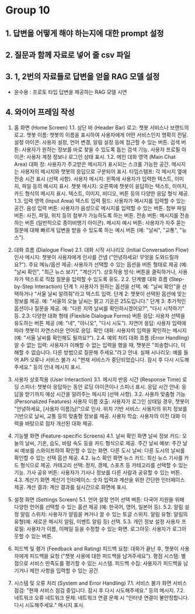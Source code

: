 # Group 10

## 1. 답변을 어떻게 해야 하는지에 대한 prompt 설정

## 2. 질문과 함께 자료로 넣어 줄 csv 파일

## 3. 1, 2번의 자료들로 답변을 얻을 RAG 모델 설정
- 윤수용 : 프로토 타입 답변을 제공하는 RAG 모델 시연

## 4. 와이어 프레임 작성
1. 홈 화면 (Home Screen)
1.1. 상단 바 (Header Bar)
    로고: 챗봇 서비스나 브랜드의 로고.
    챗봇 이름: 챗봇의 이름을 표시하여 사용자에게 어떤 서비스인지 명확히 전달.
    설정 아이콘: 사용자 설정, 언어 변경, 알림 설정 등에 접근할 수 있는 버튼.
    검색 버튼: 사용자가 원하는 정보를 바로 찾을 수 있도록 돕는 검색 기능.
    사용자 프로필 아이콘: 사용자 계정 정보나 로그인 상태 표시.
1.2. 메인 대화 영역 (Main Chat Area)
    대화 창:
    사용자가 주고받은 메시지가 표시되는 스크롤 가능한 공간.
    메시지는 사용자의 메시지와 챗봇의 응답으로 구분되어 표시.
    타임스탬프: 각 메시지 옆에 전송 시간 표시 (선택 사항).
    사용자 메시지: 왼쪽에 사용자가 입력한 텍스트, 이미지, 파일 등의 메시지 표시.
    챗봇 메시지: 오른쪽에 챗봇이 응답하는 텍스트, 이미지, 카드 형식의 메시지 표시.
    텍스트, 이미지, 비디오, 버튼 등의 다양한 응답 형식 제공.
1.3. 입력 영역 (Input Area)
    텍스트 입력 필드: 사용자가 메시지를 입력할 수 있는 공간.
    음성 입력 버튼: 사용자가 음성으로 메시지를 입력할 수 있는 버튼.
    첨부 파일 버튼: 사진, 파일, 위치 등의 첨부가 가능하도록 하는 버튼.
    전송 버튼: 메시지를 전송하는 버튼 (일반적으로 종이비행기 아이콘).
    메시지 예시 버튼: 사용자가 자주 묻는 질문에 대해 빠르게 답변을 받을 수 있도록 하는 예시 버튼 (예: "날씨", "교통", "뉴스").

2. 대화 흐름 (Dialogue Flow)
    2.1. 대화 시작 시나리오 (Initial Conversation Flow)
    인사 메시지: 챗봇이 사용자에게 인사를 건넴 ("안녕하세요! 무엇을 도와드릴까요?").
    주요 메뉴/옵션 제공: 사용자가 선택할 수 있는 옵션을 버튼 형태로 제공 (예: "날씨 확인", "최근 뉴스 보기", "계산기").
    상호작용 방식:
    버튼을 클릭하거나, 사용자가 텍스트로 직접 질문을 입력할 수 있도록 유도.
    2.2. 단계별 대화 흐름 (Step-by-Step Interaction)
    단계 1: 사용자가 원하는 옵션을 선택.
    예: "날씨 확인"을 선택하거나 "서울 날씨 알려줘"라고 텍스트 입력.
    단계 2: 챗봇이 선택된 옵션에 맞는 정보를 제공.
    예: "서울의 오늘 날씨는 맑고 기온은 25도입니다."
    단계 3: 추가적인 옵션이나 질문을 제공.
    예: "다른 지역 날씨를 확인하시겠어요?", "다시 시작하기" 등.
    2.3. 다양한 대화 형태 (Flexible Dialogue Forms)
    버튼 응답: 사용자 선택을 유도하는 버튼 제공 (예: "네", "아니오", "다시 시도").
    자연어 응답: 사용자 입력에 따라 챗봇이 자연스러운 언어로 응답.
    확인 대화: 사용자의 입력을 확인하는 메시지 (예: "서울 날씨를 확인해도 될까요?").
    2.4. 예외 처리 대화 흐름 (Error Handling)
    알 수 없는 입력: 사용자가 이해할 수 없는 입력을 했을 때, 챗봇은 "죄송합니다, 이해할 수 없습니다. 다른 방법으로 질문해 주세요."라고 안내.
    실패 시나리오: 예를 들어 API 오류나 서비스 불가 시 "현재 서비스가 중단되었습니다. 잠시 후 다시 시도해주세요." 등의 안내 메시지 표시.

3. 사용자 상호작용 (User Interaction)
    3.1. 메시지 반응 시간 (Response Time)
    로딩 스피너: 챗봇이 응답하는 동안 로딩 아이콘이나 스피너 표시.
    응답 시간 안내: 응답을 받기까지 예상 시간을 알려주는 메시지 (선택 사항).
    3.2. 사용자 맞춤형 기능 (Personalized Features)
    사용자 이름 호출: 사용자가 로그인 상태일 경우, 챗봇이 "안녕하세요, [사용자 이름]님!"으로 인사.
    위치 기반 서비스: 사용자의 위치 정보를 기반으로 날씨, 교통 등의 맞춤형 정보를 제공.
    사용자 학습: 사용자의 이전 대화 이력을 바탕으로 점차 개선된 대화 제공.

4. 기능별 화면 (Feature-specific Screens)
    4.1. 날씨 확인 화면
    날씨 정보 카드: 오늘의 날씨, 기온, 습도, 바람 속도 등을 카드 형식으로 제공.
    주간 날씨 예보: 주간 날씨 예보를 스와이프하여 확인할 수 있는 화면.
    다른 도시 날씨: 다른 도시의 날씨를 확인할 수 있는 선택 옵션 제공.
    4.2. 뉴스 확인 화면
    뉴스 카드: 최신 뉴스 기사를 카드 형식으로 제공.
    카테고리 선택: 정치, 경제, 스포츠 등 카테고리를 선택할 수 있는 기능.
    기사 공유 버튼: 사용자가 기사나 정보를 다른 사람과 공유할 수 있는 버튼.
    4.3. 계산기 화면
    계산기 인터페이스: 숫자 입력과 계산을 위한 간단한 인터페이스 제공.
    계산 결과: 계산 결과를 실시간으로 화면에 표시.

5. 설정 화면 (Settings Screen)
    5.1. 언어 설정
    언어 선택 버튼: 다국어 지원을 위해 다양한 언어를 선택할 수 있는 옵션 제공 (예: 한국어, 영어, 일본어 등).
    5.2. 알림 설정
    알림 스위치: 사용자가 알림을 켜거나 끌 수 있는 토글 스위치.
    알림 유형: 알림의 유형(예: 새로운 메시지 알림, 이벤트 알림 등) 선택.
    5.3. 개인 정보 설정
    사용자 프로필: 사용자가 이름, 이메일 등을 수정할 수 있는 화면.
    로그아웃: 사용자가 로그아웃할 수 있는 버튼.

6. 피드백 및 평가 (Feedback and Rating)
    피드백 요청: 대화가 끝난 후, 챗봇이 사용자에게 피드백을 요청 ("챗봇 사용에 대한 피드백을 남겨주세요").
    평점 시스템: 별점으로 서비스 만족도를 평가할 수 있는 시스템.
    피드백 수집: 사용자가 피드백을 남기거나 제안 사항을 입력할 수 있는 공간.

7. 시스템 및 오류 처리 (System and Error Handling)
    7.1. 서비스 불가 화면
    서비스 점검: "현재 서비스 점검 중입니다. 잠시 후 다시 시도해주세요." 등의 메시지.
    7.2. 네트워크 오류
    네트워크 문제: 네트워크 연결 문제 시 "인터넷 연결이 불안정합니다. 다시 시도해주세요." 메시지 표시.